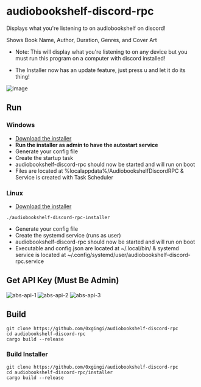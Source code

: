 # audiobookshelf-discord-rpc
Displays what you're listening to on audiobookshelf on discord!

Shows Book Name, Author, Duration, Genres, and Cover Art

* Note: This will display what you're listening to on any device but you must run this program on a computer with discord installed!

* The Installer now has an update feature, just press u and let it do its thing!

![image](https://github.com/user-attachments/assets/2354b157-3b54-4b4b-8ab3-fa7d7f64fa56)


## Run

### Windows
* [Download the installer](https://github.com/0xGingi/audiobookshelf-discord-rpc/releases/download/installer-v1.4.0/audiobookshelf-discord-rpc-installer.exe)
* **Run the installer as admin to have the autostart service** 
* Generate your config file
* Create the startup task
* audiobookshelf-discord-rpc should now be started and will run on boot
* Files are located at %localappdata%/AudiobookshelfDiscordRPC & Service is created with Task Scheduler
### Linux
* [Download the installer](https://github.com/0xGingi/audiobookshelf-discord-rpc/releases/download/installer-v1.4.0/audiobookshelf-discord-rpc-installer)
```
./audiobookshelf-discord-rpc-installer
```
* Generate your config file
* Create the systemd service (runs as user)
* audiobookshelf-discord-rpc should now be started and will run on boot
* Executable and config.json are located at ~/.local/bin/ & systemd service is located at ~/.config/systemd/user/audiobookshelf-discord-rpc.service

## Get API Key (Must Be Admin)
![abs-api-1](https://github.com/user-attachments/assets/57a0c95d-acfc-447e-aa6a-fc8651ddca24)
![abs-api-2](https://github.com/user-attachments/assets/b712957b-3402-469c-a85c-8f283ccc8c08)
![abs-api-3](https://github.com/user-attachments/assets/edf71490-a695-443e-b25f-98923107f70b)



## Build
```
git clone https://github.com/0xgingi/audiobookshelf-discord-rpc
cd audiobookshelf-discord-rpc
cargo build --release
```
### Build Installer
```
git clone https://github.com/0xgingi/audiobookshelf-discord-rpc
cd audiobookshelf-discord-rpc/installer
cargo build --release
```

